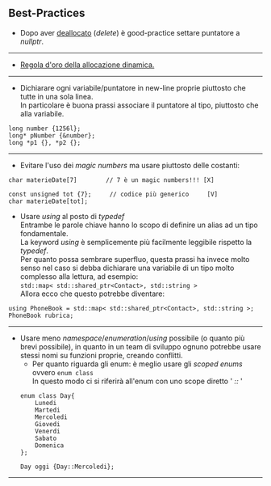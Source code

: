 ## Best-Practices  

- Dopo aver [deallocato](./ripasso-new-delete.md) (*delete*) è good-practice settare puntatore a *nullptr*.
  
---
- [Regola d'oro della allocazione dinamica.](./concetti-base.md#7-regola-doro-della-allocazione-dinamica)
  
---
- Dichiarare ogni variabile/puntatore in new-line proprie piuttosto che tutte in una sola linea.  
In particolare è buona prassi associare il puntatore al tipo, piuttosto che alla variabile.  
```
long number {1256l};
long* pNumber {&number};
long *p1 {}, *p2 {};
```
  
---
- Evitare l'uso dei *magic numbers* ma usare piuttosto delle costanti:  
```
char materieDate[7]        // 7 è un magic numbers!!! [X]

const unsigned tot {7};     // codice più generico     [V]
char materieDate[tot];
```  
- Usare *using* al posto di *typedef*  
Entrambe le parole chiave hanno lo scopo di definire un alias ad un tipo fondamentale.  
La keyword *using* è semplicemente più facilmente leggibile rispetto la *typedef*.  
Per quanto possa sembrare superfluo, questa prassi ha invece molto senso nel caso si debba dichiarare una variabile di un tipo molto complesso alla lettura, ad esempio:  
`std::map< std::shared_ptr<Contact>, std::string >`  
Allora ecco che questo potrebbe diventare:  
```
using PhoneBook = std::map< std::shared_ptr<Contact>, std::string >;
PhoneBook rubrica;
```
  
---
- Usare meno *namespace*/*enumeration*/*using* possibile (o quanto più brevi possibile), in quanto in un team di sviluppo ognuno potrebbe usare stessi nomi su funzioni proprie, creando conflitti.  
    - Per quanto riguarda gli enum: è meglio usare gli *scoped enums* ovvero `enum class`  
    In questo modo ci si riferirà all'enum con uno scope diretto ' *::* '  
    ```
    enum class Day{
        Lunedi
        Martedi
        Mercoledi
        Giovedi
        Venerdi
        Sabato
        Domenica
    };

    Day oggi {Day::Mercoledi};
    ```
  
---